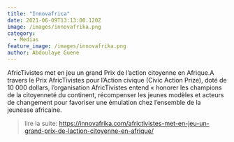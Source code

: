 ```yaml
---
title: "Innovafrica"
date: 2021-06-09T13:13:00.120Z
image: /images/innovafrika.png
category:
  - Medias
feature_image: /images/innovafrika.png
author: Abdoulaye Guene
---
```

AfricTivistes met en jeu un grand Prix de l’action citoyenne en Afrique.A travers le Prix AfricTivistes pour l’Action civique (Civic Action Prize), doté de 10 000 dollars, l’organisation AfricTivistes entend « honorer les champions de la citoyenneté du continent, récompenser les jeunes modèles et acteurs de changement pour favoriser une émulation chez l’ensemble de la jeunesse africaine.
>lire la suite: https://innovafrika.com/africtivistes-met-en-jeu-un-grand-prix-de-laction-citoyenne-en-afrique/